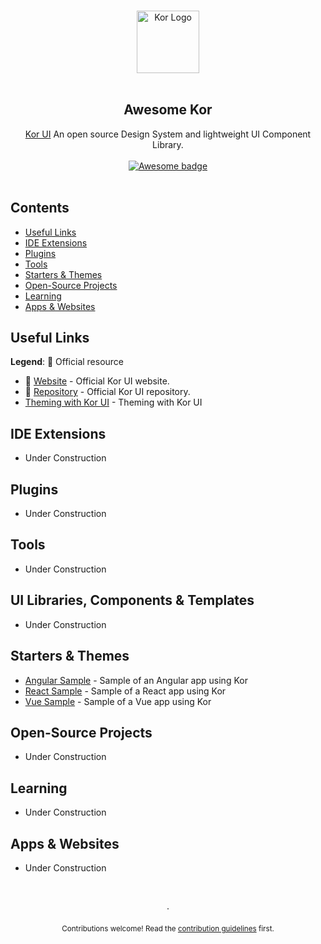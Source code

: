 <p align="center">
  <br />
  <img width="100" src="https://cdn-images-1.medium.com/fit/c/200/200/1*2RYaNNTSGrXwNaDlj_BHQQ@2x.png" alt="Kor Logo">
  <br />
  <br />
</p>

<h2 align="center">Awesome Kor</h2>

<p align="center">
  <a href="https://kor-ui.com/">Kor UI</a> An open source Design System and lightweight UI Component Library.
  <br />
  <br />
  <a href="https://github.com/sindresorhus/awesome">
    <img src="https://cdn.rawgit.com/sindresorhus/awesome/d7305f38d29fed78fa85652e3a63e154dd8e8829/media/badge.svg" alt="Awesome badge">
  </a>
  <br />
  <br />
</p>

## Contents

- [Useful Links](#useful-links)
- [IDE Extensions](#ide-extensions)
- [Plugins](#plugins)
- [Tools](#tools)
- [Starters & Themes](#starters--themes)
- [Open-Source Projects](#open-source-projects)
- [Learning](#learning)
- [Apps & Websites](#apps--websites)

## Useful Links

**Legend**: 💙 Official resource

- 💙 [Website](https://kor-ui.com/) - Official Kor UI website.
- 💙 [Repository](https://github.com/kor-ui/kor) - Official Kor UI repository.
- [Theming with Kor UI](https://levelup.gitconnected.com/theming-with-kor-ui-1a843b27bbda) - Theming with Kor UI

## IDE Extensions

- Under Construction

## Plugins

- Under Construction

## Tools

- Under Construction

## UI Libraries, Components & Templates

- Under Construction

## Starters & Themes

- [Angular Sample](https://stackblitz.com/edit/kor-ui-angular) - Sample of an Angular app using Kor
- [React Sample](https://stackblitz.com/edit/kor-ui-react) - Sample of a React app using Kor
- [Vue Sample](https://stackblitz.com/edit/kor-ui-vue) - Sample of a Vue app using Kor

## Open-Source Projects

- Under Construction

## Learning

- Under Construction

## Apps & Websites

- Under Construction

<p align="center">
  <br />
  <br />
  ·
  <br />
  <br />
  <sub>Contributions welcome! Read the <a href="contributing.md">contribution guidelines</a> first.</sub>
</p>
